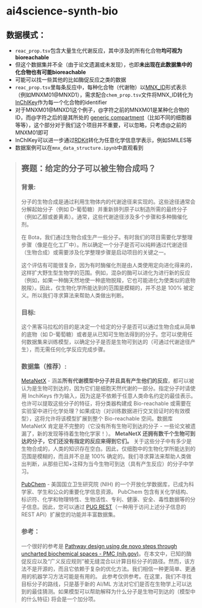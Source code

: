 # ai4science-synth-bio

## 数据模式：

- `reac_prop.tsv`包含大量生化代谢反应，其中涉及的所有化合物**均可视为bioreachable**
- 但这个数据集并不全（由于论文遗漏或未发现），也即**未出现在此数据集中的化合物也有可能bioreachable**
- 可能可以找一些其他的比如酶促反应之类的数据
- `reac_prop.tsv`里每条反应中，每种化合物（代谢物）以[MNX_ID](https://www.metanetx.org/mnxdoc/mnxref.html#MNX_ID)形式表示（例如MNXM01@MNXD1），需求配合`chem_prop.tsv`文件将MNX_ID转化为[InChIKey](https://en.wikipedia.org/wiki/International_Chemical_Identifier)作为每一个化合物的identifier
- 对于MNXM01@MNXD1这个例子，@字符之前的MNXM01是某种化合物的ID，而@字符之后的是其所处的 [generic compartment](https://en.wikipedia.org/wiki/Cellular_compartment)（比如不同的细胞器等等），这个部分对于我们这个项目并不重要，可以忽略，只考虑@之前的MNXM01即可
- InChIKey可以进一步通过[RDKit](https://www.rdkit.org/)转化为任意化学信息学表示，例如SMILES等
- 数据案例可以在`mnx_data_structure.ipynb`中直观看到

> ## 赛题：给定的分子可以被生物合成吗？
> ### 背景:
> 分子的生物合成是通过利用生物体内的代谢途径来实现的。这些途径通常会分解起始分子（例如 D-葡萄糖）并重新排列原子以制造所需的最终分子（例如乙醇或姜黄素）。通常，这些代谢途径涉及多个步骤和多种酶催化剂。
> 
> 在 Bota，我们通过生物合成生产一些分子。有时我们的项目需要化学整理步骤（像是在化工厂中）。所以确定一个分子是否可以纯粹通过代谢途径（生物合成）或需要涉及化学整理步骤是启动项目的关键之一。
> 
> 这个评估有可能很复杂，因为有时酶催化剂是由人类使用定向进化得来的，这样扩大野生型生物学的范围。例如，混杂的酶可以进化为进行新的反应（例如，如果一种酶天然地使一种底物脱羧，它也可能进化为使类似的底物脱羧）。因此，仅生物化学所能达到的范围是模糊的，并不总是 100% 被定义。所以我们寻求算法来帮助人类做出判断。
> ### 目标:
> 这个黑客马拉松的目的是决定一个给定的分子是否可以通过生物合成从简单的底物（如 D-葡萄糖）或者是从已知可生物法得到的分子。您可以使用任何数据集来训练模型，以确定分子是否是生物可到达的（可通过代谢途径产生），而无需任何化学反应完成步骤。
> ### 数据集（推荐）:
> [MetaNetX](https://www.metanetx.org/mnxdoc/mnxref.html#MNX_ID) - 涵盖**所有代谢模型中分子并且具有产生他们的反应**，都可以被认为是生物可到达的，因为它们是细胞天然代谢的一部分。指定分子时请使用 InchiKeys 作为输入，因为这是不依赖于任意人类命名约定的最佳表示。也许可以提取这些分子的特征，将分类器构建成 Bio-reachable 或需要在实验室中进行化学处理？如果成功（对训练数据进行交叉验证时的有效模型），这将允许将该模型扩展到整个 Bio-reachable 空间。数据库 MetaNetX 肯定是不完整的（它没有所有生物可到达的分子 - 一些论文被遗漏了，新的发现等待着生物化学家！）。 **MetaNetX 还拥有数千个生物可到达的分子，它们还没有指定的反应来得到它们。** 关于这些分子中有多少是生物合成的，人类的知识存在空白。因此，仅细胞中的生物化学所能达到的范围是模糊的，而且并不总是 100% 确定的。我们寻求算法来帮助人类做出判断，从那些已知+注释为当今生物可到达（具有产生反应）的分子中学习。
> 
> [PubChem](https://pubchem.ncbi.nlm.nih.gov/) - 美国国立卫生研究院 (NIH) 的一个开放化学数据库，已成为科学家、学生和公众的重要化学信息资源。 PubChem 包含有关化学结构、标识符、化学和物理特性、生物活性、专利、健康、安全、毒性数据等的分子信息。因此，您可以通过 [PUG REST](https://pubchemdocs.ncbi.nlm.nih.gov/pug-rest)（一种用于访问上述分子信息的 REST API）扩展您的功能并丰富数据集。
> ### 参考：
> 一个很好的参考是 [Pathway design using de novo steps through uncharted biochemical spaces - PMC (nih.gov)](https://www.ncbi.nlm.nih.gov/pmc/articles/PMC5766603/)。在本文中，已知的酶促反应以及“广义反应规则”被无缝混合以计算目标分子的路径。然而，该方法不是开源的，而且它依赖于复杂的优化方法。我们相信一种更简单、更通用的机器学习方法可能是有用的。 此参考仅供参考。在这里，我们不寻找目标分子的路线，只是基于新的 AI/ML 方法对它们是否在生物学上可以达到的最佳猜测。如果模型可以帮助解释为什么分子是生物可到达的（模型中的什么特征) 将会是一个加分项。
